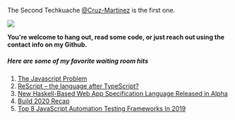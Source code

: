 The Second Techkuache [@Cruz-Martinez](https://github.com/Cruz-Martinez)
is the first one.

<img align="center" src="kittenhub.gif" />

 **You're welcome to hang out, read some code, or just 
reach out using the contact info on my Github.**

##### Here are some of my favorite waiting room hits
1. [The Javascript Problem](https://wiki.haskell.org/The_JavaScript_Problem)
2. [ReScript – the language after TypeScript?](https://blog.codecentric.de/en/2021/01/rescript-compare-typescript-elm)
3. [New Haskell-Based Web App Specification Language Released in Alpha](https://www.infoq.com/news/2021/01/webapp-specification-language)
4. [Build 2020 Recap](https://microsoft.github.io/react-native-windows/blog/2020/06/01/build2020recap)
5. [Top 8 JavaScript Automation Testing Frameworks In 2019](https://dev.to/arnabroychowdhury/top-8-javascript-automation-testing-frameworks-in-2019-32dk)
